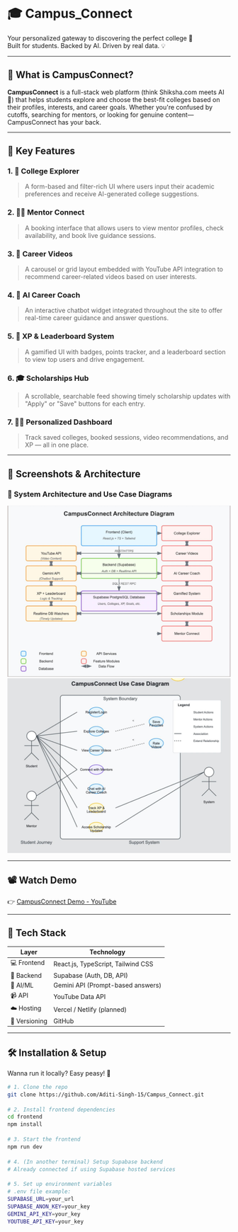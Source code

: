 # 🎓 Campus_Connect

Your personalized gateway to discovering the perfect college 🎯  
Built for students. Backed by AI. Driven by real data. 💡

---

## 🚀 What is CampusConnect?

**CampusConnect** is a full-stack web platform (think Shiksha.com meets AI 🤖) that helps students explore and choose the best-fit colleges based on their profiles, interests, and career goals. Whether you're confused by cutoffs, searching for mentors, or looking for genuine content—CampusConnect has your back.

---

## 🧠 Key Features


### 1. 🎯 College Explorer
> A form-based and filter-rich UI where users input their academic preferences and receive AI-generated college suggestions.

### 2. 🧑‍🏫 Mentor Connect
> A booking interface that allows users to view mentor profiles, check availability, and book live guidance sessions.

### 3. 🎥 Career Videos
> A carousel or grid layout embedded with YouTube API integration to recommend career-related videos based on user interests.

### 4. 🤖 AI Career Coach
> An interactive chatbot widget integrated throughout the site to offer real-time career guidance and answer questions.

### 5. 🏅 XP & Leaderboard System
> A gamified UI with badges, points tracker, and a leaderboard section to view top users and drive engagement.

### 6. 🎓 Scholarships Hub
> A scrollable, searchable feed showing timely scholarship updates with "Apply" or "Save" buttons for each entry.

### 7. 🧑‍💻 Personalized Dashboard
> Track saved colleges, booked sessions, video recommendations, and XP — all in one place.

---


## 📸 Screenshots & Architecture

### 🧱 System Architecture and Use Case Diagrams

![Architecture Diagram](./Architecture.jpeg)
![Use Case](./UseCase.jpeg)  



---

## 📽️ Watch Demo

👉 [CampusConnect Demo - YouTube](https://youtu.be/6wZdsJ0ldPk?si=6LLgnTKU24iRTYBN)

---


## 🧱 Tech Stack

| Layer        | Technology                     |
|--------------|---------------------------------|
| 💻 Frontend   | React.js, TypeScript, Tailwind CSS |
| 🔌 Backend    | Supabase (Auth, DB, API)        |
| 🤖 AI/ML      | Gemini API (Prompt-based answers) |
| 📹 API        | YouTube Data API               |
| ☁️ Hosting    | Vercel / Netlify (planned)     |
| 🔧 Versioning | GitHub                         |

---



## 🛠️ Installation & Setup

Wanna run it locally? Easy peasy! 🍋

```bash
# 1. Clone the repo
git clone https://github.com/Aditi-Singh-15/Campus_Connect.git

# 2. Install frontend dependencies
cd frontend
npm install

# 3. Start the frontend
npm run dev

# 4. (In another terminal) Setup Supabase backend
# Already connected if using Supabase hosted services

# 5. Set up environment variables
# .env file example:
SUPABASE_URL=your_url
SUPABASE_ANON_KEY=your_key
GEMINI_API_KEY=your_key
YOUTUBE_API_KEY=your_key
```
